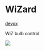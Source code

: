 # WiZard

[devox](https://github.com/xTarzx/devox)

WiZ bulb control

![](https://github.com/xTarzx/devox/blob/master/docs/img/wizard.png)

